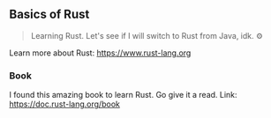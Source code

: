 ## Basics of Rust
> Learning Rust. Let's see if I will switch to Rust from Java, idk. ⚙

Learn more about Rust: https://www.rust-lang.org

### Book
I found this amazing book to learn Rust. Go give it a read.
Link: https://doc.rust-lang.org/book
